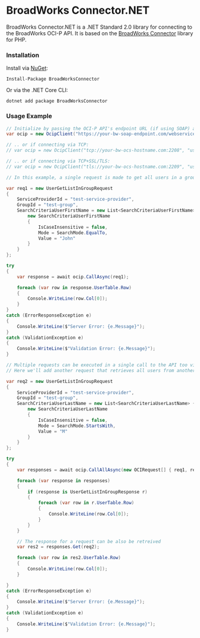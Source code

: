 # BroadWorks Connector.NET

BroadWorks Connector.NET is a .NET Standard 2.0 library for connecting to the BroadWorks OCI-P API. It is based on the [BroadWorks Connector](https://github.com/cwmiller/broadworks-connector) library for PHP.

### Installation

Install via [NuGet](https://www.nuget.org/packages/BroadWorksConnector):

    Install-Package BroadWorksConnector
    
Or via the .NET Core CLI:

    dotnet add package BroadWorksConnector

### Usage Example

```csharp
// Initialize by passing the OCI-P API's endpoint URL (if using SOAP) along with your BroadWorks username and password.
var ocip = new OcipClient("https://your-bw-soap-endpoint.com/webservice/services/ProvisioningService", "username", "password");

// .. or if connecting via TCP:
// var ocip = new OcipClient("tcp://your-bw-ocs-hostname.com:2208", "username", "password");

// .. or if connecting via TCP+SSL/TLS:
// var ocip = new OcipClient("tls://your-bw-ocs-hostname.com:2209", "username", "password");

// In this example, a single request is made to get all users in a group whose first name is John.

var req1 = new UserGetListInGroupRequest
{
    ServiceProviderId = "test-service-provider",
    GroupId = "test-group",
    SearchCriteriaUserFirstName = new List<SearchCriteriaUserFirstName> {
        new SearchCriteriaUserFirstName
        {
            IsCaseInsensitive = false,
            Mode = SearchMode.EqualTo,
            Value = "John"
        }
    }
};

try
{
    var response = await ocip.CallAsync(req1);

    foreach (var row in response.UserTable.Row)
    {
        Console.WriteLine(row.Col[0]);
    }
}
catch (ErrorResponseException e)
{
    Console.WriteLine($"Server Error: {e.Message}");
}
catch (ValidationException e)
{
    Console.WriteLine($"Validation Error: {e.Message}");
}

// Multiple requests can be executed in a single call to the API too via the CallAllAsync method.
// Here we'll add another request that retrieves all users from another group whose last name starts with an M.

var req2 = new UserGetListInGroupRequest
{
    ServiceProviderId = "test-service-provider",
    GroupId = "test-group",
    SearchCriteriaUserLastName = new List<SearchCriteriaUserLastName> {
        new SearchCriteriaUserLastName
        {
            IsCaseInsensitive = false,
            Mode = SearchMode.StartsWith,
            Value = "M"
        }
    }
};

try
{
    var responses = await ocip.CallAllAsync(new OCIRequest[] { req1, req2 });

    foreach (var response in responses)
    {
        if (response is UserGetListInGroupResponse r)
        {
            foreach (var row in r.UserTable.Row)
            {
                Console.WriteLine(row.Col[0]);
            }
        }
    }

    // The response for a request can be also be retreived
    var res2 = responses.Get(req2);

    foreach (var row in res2.UserTable.Row)
    {
        Console.WriteLine(row.Col[0]);
    }

}
catch (ErrorResponseException e)
{
    Console.WriteLine($"Server Error: {e.Message}");
}
catch (ValidationException e)
{
    Console.WriteLine($"Validation Error: {e.Message}");
}
```